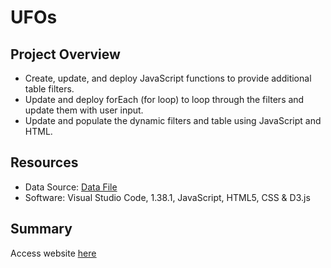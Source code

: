# UFOs

## Project Overview

- Create, update, and deploy JavaScript functions to provide additional table filters.
- Update and deploy forEach (for loop) to loop through the filters and update them with user input.
- Update and populate the dynamic filters and table using JavaScript and HTML.


## Resources
- Data Source: [Data File](https://github.com/vrod237/UFOs/blob/master/static/js/data.js)
- Software: Visual Studio Code, 1.38.1, JavaScript, HTML5, CSS & D3.js

## Summary


Access website <a href="https://vrod237.github.io/UFOs/"><u>here</u></a>
